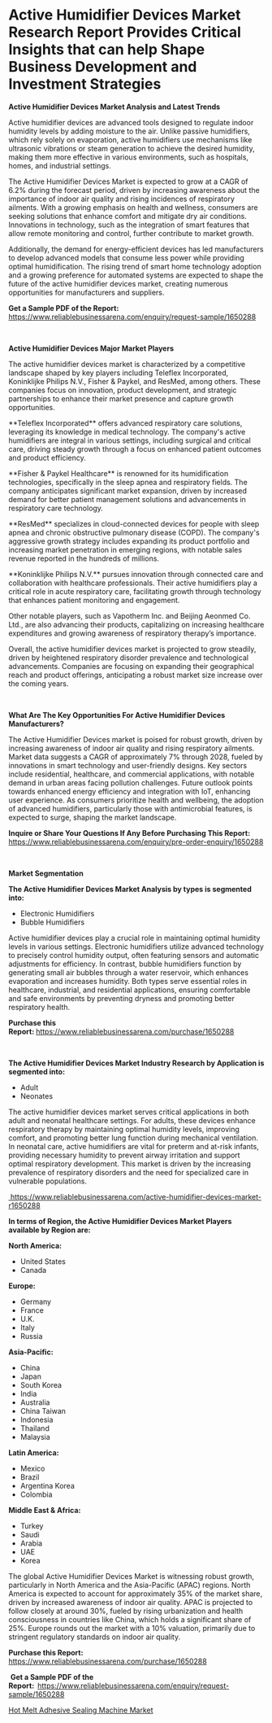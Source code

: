 <p><h1>Active Humidifier Devices Market Research Report Provides Critical Insights that can help Shape Business Development and Investment Strategies</h1></p><p><strong>Active Humidifier Devices Market Analysis and Latest Trends</strong></p>
<p><p>Active humidifier devices are advanced tools designed to regulate indoor humidity levels by adding moisture to the air. Unlike passive humidifiers, which rely solely on evaporation, active humidifiers use mechanisms like ultrasonic vibrations or steam generation to achieve the desired humidity, making them more effective in various environments, such as hospitals, homes, and industrial settings.</p><p>The Active Humidifier Devices Market is expected to grow at a CAGR of 6.2% during the forecast period, driven by increasing awareness about the importance of indoor air quality and rising incidences of respiratory ailments. With a growing emphasis on health and wellness, consumers are seeking solutions that enhance comfort and mitigate dry air conditions. Innovations in technology, such as the integration of smart features that allow remote monitoring and control, further contribute to market growth. </p><p>Additionally, the demand for energy-efficient devices has led manufacturers to develop advanced models that consume less power while providing optimal humidification. The rising trend of smart home technology adoption and a growing preference for automated systems are expected to shape the future of the active humidifier devices market, creating numerous opportunities for manufacturers and suppliers.</p></p>
<p><strong>Get a Sample PDF of the Report:&nbsp;</strong> <a href="https://www.reliablebusinessarena.com/enquiry/request-sample/1650288?utm_campaign=2467&utm_medium=2&utm_source=Github&utm_content=ia&utm_term=23032025&utm_id=active-humidifier-devices">https://www.reliablebusinessarena.com/enquiry/request-sample/1650288</a></p>
<p>&nbsp;</p>
<p><strong>Active Humidifier Devices Major Market Players</strong></p>
<p><p>The active humidifier devices market is characterized by a competitive landscape shaped by key players including Teleflex Incorporated, Koninklijke Philips N.V., Fisher & Paykel, and ResMed, among others. These companies focus on innovation, product development, and strategic partnerships to enhance their market presence and capture growth opportunities.</p><p>**Teleflex Incorporated** offers advanced respiratory care solutions, leveraging its knowledge in medical technology. The company's active humidifiers are integral in various settings, including surgical and critical care, driving steady growth through a focus on enhanced patient outcomes and product efficiency.</p><p>**Fisher & Paykel Healthcare** is renowned for its humidification technologies, specifically in the sleep apnea and respiratory fields. The company anticipates significant market expansion, driven by increased demand for better patient management solutions and advancements in respiratory care technology.</p><p>**ResMed** specializes in cloud-connected devices for people with sleep apnea and chronic obstructive pulmonary disease (COPD). The company's aggressive growth strategy includes expanding its product portfolio and increasing market penetration in emerging regions, with notable sales revenue reported in the hundreds of millions.</p><p>**Koninklijke Philips N.V.** pursues innovation through connected care and collaboration with healthcare professionals. Their active humidifiers play a critical role in acute respiratory care, facilitating growth through technology that enhances patient monitoring and engagement.</p><p>Other notable players, such as Vapotherm Inc. and Beijing Aeonmed Co. Ltd., are also advancing their products, capitalizing on increasing healthcare expenditures and growing awareness of respiratory therapy’s importance.</p><p>Overall, the active humidifier devices market is projected to grow steadily, driven by heightened respiratory disorder prevalence and technological advancements. Companies are focusing on expanding their geographical reach and product offerings, anticipating a robust market size increase over the coming years.</p></p>
<p>&nbsp;</p>
<p><strong>What Are The Key Opportunities For Active Humidifier Devices Manufacturers?</strong></p>
<p><p>The Active Humidifier Devices market is poised for robust growth, driven by increasing awareness of indoor air quality and rising respiratory ailments. Market data suggests a CAGR of approximately 7% through 2028, fueled by innovations in smart technology and user-friendly designs. Key sectors include residential, healthcare, and commercial applications, with notable demand in urban areas facing pollution challenges. Future outlook points towards enhanced energy efficiency and integration with IoT, enhancing user experience. As consumers prioritize health and wellbeing, the adoption of advanced humidifiers, particularly those with antimicrobial features, is expected to surge, shaping the market landscape.</p></p>
<p><strong>Inquire or Share Your Questions If Any Before Purchasing This Report:</strong> <a href="https://www.reliablebusinessarena.com/enquiry/pre-order-enquiry/1650288?utm_campaign=2467&utm_medium=2&utm_source=Github&utm_content=ia&utm_term=23032025&utm_id=active-humidifier-devices">https://www.reliablebusinessarena.com/enquiry/pre-order-enquiry/1650288</a></p>
<p>&nbsp;</p>
<p><strong>Market Segmentation</strong></p>
<p><strong>The Active Humidifier Devices Market Analysis by types is segmented into:</strong></p>
<p><ul><li>Electronic Humidifiers</li><li>Bubble Humidifiers</li></ul></p>
<p><p>Active humidifier devices play a crucial role in maintaining optimal humidity levels in various settings. Electronic humidifiers utilize advanced technology to precisely control humidity output, often featuring sensors and automatic adjustments for efficiency. In contrast, bubble humidifiers function by generating small air bubbles through a water reservoir, which enhances evaporation and increases humidity. Both types serve essential roles in healthcare, industrial, and residential applications, ensuring comfortable and safe environments by preventing dryness and promoting better respiratory health.</p></p>
<p><strong>Purchase this Report:&nbsp;</strong><a href="https://www.reliablebusinessarena.com/purchase/1650288?utm_campaign=2467&utm_medium=2&utm_source=Github&utm_content=ia&utm_term=23032025&utm_id=active-humidifier-devices">https://www.reliablebusinessarena.com/purchase/1650288</a></p>
<p>&nbsp;</p>
<p><strong>The Active Humidifier Devices Market Industry Research by Application is segmented into:</strong></p>
<p><ul><li>Adult</li><li>Neonates</li></ul></p>
<p><p>The active humidifier devices market serves critical applications in both adult and neonatal healthcare settings. For adults, these devices enhance respiratory therapy by maintaining optimal humidity levels, improving comfort, and promoting better lung function during mechanical ventilation. In neonatal care, active humidifiers are vital for preterm and at-risk infants, providing necessary humidity to prevent airway irritation and support optimal respiratory development. This market is driven by the increasing prevalence of respiratory disorders and the need for specialized care in vulnerable populations.</p></p>
<p><a href="https://www.reliablebusinessarena.com/active-humidifier-devices-market-r1650288?utm_campaign=2467&utm_medium=2&utm_source=Github&utm_content=ia&utm_term=23032025&utm_id=active-humidifier-devices">&nbsp;https://www.reliablebusinessarena.com/active-humidifier-devices-market-r1650288</a></p>
<p><strong>In terms of Region, the Active Humidifier Devices Market Players available by Region are:</strong></p>
<p>
    <p> <strong> North America: </strong>
        <ul>
            <li>United States</li>
            <li>Canada</li>
        </ul>
        </p> 
    <p> <strong> Europe: </strong>
        <ul>
            <li>Germany</li>
            <li>France</li>
            <li>U.K.</li>
            <li>Italy</li>
            <li>Russia</li>
        </ul>
        </p> 
    <p> <strong> Asia-Pacific: </strong>
        <ul>
            <li>China</li>
            <li>Japan</li>
            <li>South Korea</li>
            <li>India</li>
            <li>Australia</li>
            <li>China Taiwan</li>
            <li>Indonesia</li>
            <li>Thailand</li>
            <li>Malaysia</li>
        </ul>
        </p> 
    <p> <strong> Latin America: </strong>
        <ul>
            <li>Mexico</li>
            <li>Brazil</li>
            <li>Argentina Korea</li>
            <li>Colombia</li>
        </ul>
        </p> 
    <p> <strong> Middle East & Africa: </strong>
        <ul>
            <li>Turkey</li>
            <li>Saudi</li>
            <li>Arabia</li>
            <li>UAE</li>
            <li>Korea</li>
        </ul>
    </p>
    </p>
<p><p>The global Active Humidifier Devices Market is witnessing robust growth, particularly in North America and the Asia-Pacific (APAC) regions. North America is expected to account for approximately 35% of the market share, driven by increased awareness of indoor air quality. APAC is projected to follow closely at around 30%, fueled by rising urbanization and health consciousness in countries like China, which holds a significant share of 25%. Europe rounds out the market with a 10% valuation, primarily due to stringent regulatory standards on indoor air quality.</p></p>
<p><strong>Purchase this Report: </strong><a href="https://www.reliablebusinessarena.com/purchase/1650288?utm_campaign=2467&utm_medium=2&utm_source=Github&utm_content=ia&utm_term=23032025&utm_id=active-humidifier-devices">https://www.reliablebusinessarena.com/purchase/1650288</a></p>
<p>&nbsp;<strong>Get a Sample PDF of the Report:&nbsp;&nbsp;</strong><a href="https://www.reliablebusinessarena.com/enquiry/request-sample/1650288?utm_campaign=2467&utm_medium=2&utm_source=Github&utm_content=ia&utm_term=23032025&utm_id=active-humidifier-devices">https://www.reliablebusinessarena.com/enquiry/request-sample/1650288</a></p>
<p><strong></strong></p>
<p><p><a href="https://github.com/manesros8/Market-Research-Report-List-1/blob/main/hot-melt-adhesive-sealing-machine-market.md?utm_campaign=2467&utm_medium=2&utm_source=Github&utm_content=ia&utm_term=23032025&utm_id=active-humidifier-devices">Hot Melt Adhesive Sealing Machine Market</a></p></p>